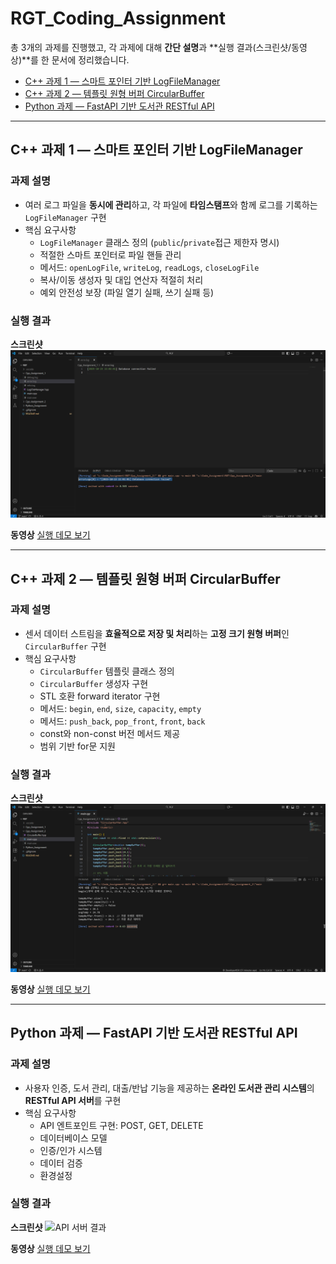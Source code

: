 # RGT_Coding_Assignment

총 3개의 과제를 진행했고, 각 과제에 대해 **간단 설명**과 **실행 결과(스크린샷/동영상)**를 한 문서에 정리했습니다.

- [C++ 과제 1 — 스마트 포인터 기반 LogFileManager](#c-과제-1--스마트-포인터-기반-logfilemanager)
- [C++ 과제 2 — 템플릿 원형 버퍼 CircularBuffer](#c-과제-2--템플릿-원형-버퍼-circularbuffer)
- [Python 과제 — FastAPI 기반 도서관 RESTful API](#python-과제--fastapi-기반-도서관-restful-api)

---

## C++ 과제 1 — 스마트 포인터 기반 LogFileManager

### 과제 설명
- 여러 로그 파일을 **동시에 관리**하고, 각 파일에 **타임스탬프**와 함께 로그를 기록하는 `LogFileManager` 구현
- 핵심 요구사항
  - `LogFileManager` 클래스 정의 (`public`/`private`접근 제한자 명시)
  - 적절한 스마트 포인터로 파일 핸들 관리
  - 메서드: `openLogFile`, `writeLog`, `readLogs`, `closeLogFile`
  - 복사/이동 생성자 및 대입 연산자 적절히 처리
  - 예외 안전성 보장 (파일 열기 실패, 쓰기 실패 등)

### 실행 결과
**스크린샷**
![LogFileManager 결과](Cpp_Assignment_1/assets/LogFileManager_result.png)

**동영상**
[실행 데모 보기](Cpp_Assignment_1/assets/LogFileManager_demo.mp4)

---

## C++ 과제 2 — 템플릿 원형 버퍼 CircularBuffer

### 과제 설명
- 센서 데이터 스트림을 **효율적으로 저장 및 처리**하는 **고정 크기 원형 버퍼**인 `CircularBuffer` 구현
- 핵심 요구사항
  - `CircularBuffer` 템플릿 클래스 정의
  - `CircularBuffer` 생성자 구현
  - STL 호환 forward iterator 구현
  - 메서드: `begin`, `end`, `size`, `capacity`, `empty`
  - 메서드: `push_back`, `pop_front`, `front`, `back`
  - const와 non-const 버전 메서드 제공
  - 범위 기반 for문 지원

### 실행 결과
**스크린샷**
![CircularBuffer 결과](Cpp_Assignment_2/assets/CircularBuffer_result.png)

**동영상**
[실행 데모 보기](Cpp_Assignment_2/assets/CircularBuffer_demo.mp4)

---

## Python 과제 — FastAPI 기반 도서관 RESTful API

### 과제 설명
- 사용자 인증, 도서 관리, 대출/반납 기능을 제공하는 **온라인 도서관 관리 시스템**의 **RESTful API 서버**를 구현
- 핵심 요구사항
  - API 엔트포인트 구현: POST, GET, DELETE
  - 데이터베이스 모델
  - 인증/인가 시스템
  - 데이터 검증
  - 환경설정

### 실행 결과
**스크린샷**
![API 서버 결과](Python_Assignment/library_server/assets/RESTful_API_result.png)

**동영상**
[실행 데모 보기](Python_Assignment/library_server/assets/RESTful_API_demo.mp4)